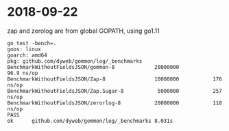 # 2018-09-22

zap and zerolog are from global GOPATH, using go1.11

````text
go test -bench=.
goos: linux
goarch: amd64
pkg: github.com/dyweb/gommon/log/_benchmarks
BenchmarkWithoutFieldsJSON/gommon-8         	20000000	        96.9 ns/op
BenchmarkWithoutFieldsJSON/Zap-8            	10000000	       176 ns/op
BenchmarkWithoutFieldsJSON/Zap.Sugar-8      	 5000000	       257 ns/op
BenchmarkWithoutFieldsJSON/zerorlog-8       	20000000	       118 ns/op
PASS
ok  	github.com/dyweb/gommon/log/_benchmarks	8.031s
````